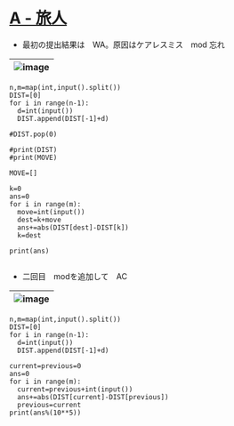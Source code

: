 # [A - 旅人](https://atcoder.jp/contests/joi2010ho/tasks/joi2010ho_a)


* 最初の提出結果は　WA。原因はケアレスミス　mod 忘れ

|![image](https://github.com/jamad/jamad.github.io/assets/949913/f3d30e2f-c41c-4b05-bff3-bc3317215ead)|
|-|
 

```
n,m=map(int,input().split())
DIST=[0]
for i in range(n-1):
  d=int(input())
  DIST.append(DIST[-1]+d)

#DIST.pop(0)

#print(DIST)
#print(MOVE)

MOVE=[]

k=0
ans=0
for i in range(m):
  move=int(input())
  dest=k+move
  ans+=abs(DIST[dest]-DIST[k])
  k=dest

print(ans)
  
```

* 二回目　modを追加して　AC

|![image](https://github.com/jamad/jamad.github.io/assets/949913/713534e6-78a1-4c05-a128-361c15ea0597)|
|-|


```
n,m=map(int,input().split())
DIST=[0]
for i in range(n-1):
  d=int(input())
  DIST.append(DIST[-1]+d)

current=previous=0
ans=0
for i in range(m):
  current=previous+int(input())
  ans+=abs(DIST[current]-DIST[previous])
  previous=current
print(ans%(10**5))
```
